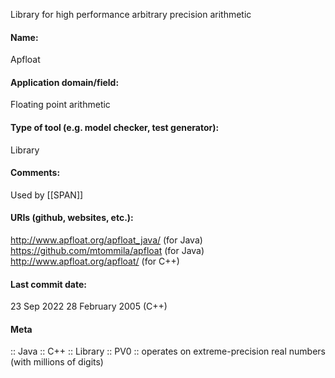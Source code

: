 Library for high performance arbitrary precision arithmetic

#### Name:
Apfloat

#### Application domain/field:
Floating point arithmetic

#### Type of tool (e.g. model checker, test generator):
Library

#### Comments:
Used by [[SPAN]]

#### URIs (github, websites, etc.):
http://www.apfloat.org/apfloat_java/ (for Java)
https://github.com/mtommila/apfloat (for Java)
http://www.apfloat.org/apfloat/ (for C++)

#### Last commit date:
23 Sep 2022
28 February 2005 (C++)

#### Meta
:: Java
:: C++
:: Library
:: PV0 :: operates on extreme-precision real numbers (with millions of digits)